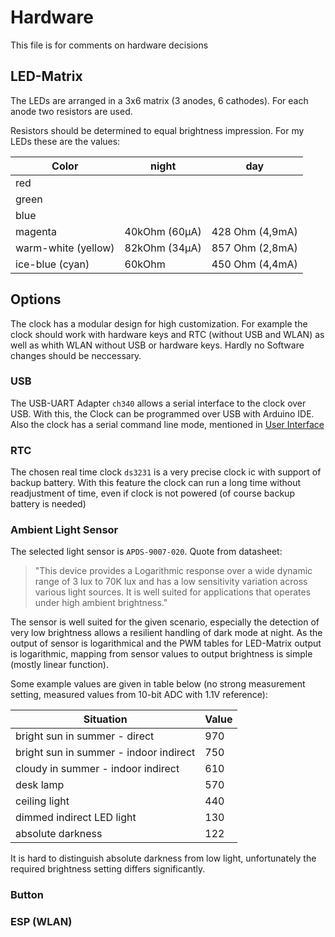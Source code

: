 # Hardware
This file is for comments on hardware decisions

## LED-Matrix

The LEDs are arranged in a 3x6 matrix (3 anodes, 6 cathodes).
For each anode two resistors are used.
 
Resistors should be determined to equal brightness impression.
For my LEDs these are the values:

|Color    | night | day |
| ---     | ---   | --- |
| red                 |               |                 |
| green               |               |                 |
| blue                |               |                 |
| magenta             | 40kOhm (60µA) | 428 Ohm (4,9mA) |
| warm-white (yellow) | 82kOhm (34µA) | 857 Ohm (2,8mA) |
| ice-blue (cyan)     | 60kOhm        | 450 Ohm (4,4mA) |

## Options
The clock has a modular design for high customization.
For example the clock should work with hardware keys and RTC (without USB and WLAN)
as well as whith WLAN without USB or hardware keys.
Hardly no Software changes should be neccessary.

### USB
The USB-UART Adapter `ch340` allows a serial interface to the clock over USB.
With this, the Clock can be programmed over USB with Arduino IDE.
Also the clock has a serial command line mode, mentioned in [User Interface](UserInterface.md)

### RTC
The chosen real time clock `ds3231` is a very precise clock ic with support of backup battery.
With this feature the clock can run a long time without readjustment of time, even if clock is
not powered (of course backup battery is needed)

### Ambient Light Sensor
The selected light sensor is `APDS-9007-020`. Quote from datasheet:

> "This device provides a Logarithmic response over a wide dynamic range of 3 lux to 70K lux and has a low sensitivity variation  across  various  light  sources.  It  is  well  suited for applications that operates under high ambient brightness."

The sensor is well suited for the given scenario, especially the detection of very low brightness allows a resilient handling of dark mode at night. As the output of sensor is logarithmical and the PWM tables for LED-Matrix output is logarithmic, mapping from sensor values to output brightness is simple (mostly linear function).

Some example values are given in table below (no strong measurement setting, measured values from 10-bit ADC with 1.1V reference):

| Situation | Value |
| ---       | --- |
| bright sun in summer - direct | 970 |
| bright sun in summer - indoor indirect| 750 |
| cloudy in summer - indoor indirect | 610 |
| desk lamp | 570 |
| ceiling light | 440 |
| dimmed indirect LED light | 130 |
| absolute darkness | 122 |

It is hard to distinguish absolute darkness from low light, unfortunately the required brightness setting differs significantly.

### Button

### ESP (WLAN)

